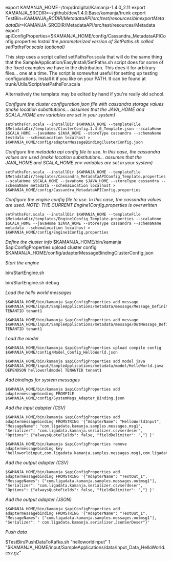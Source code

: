 export KAMANJA_HOME=/tmp/drdigital/Kamanja-1.4.0_2.11
export KAMANJA_SRCDIR=~/github/dev/1.4.0.Base/kamanja/trunk
export TestBin=$KAMANJA_SRCDIR/MetadataAPI/src/test/resources/bin
export MetadataDir=$KAMANJA_SRCDIR/MetadataAPI/src/test/resources/Metadata
export apiConfigProperties=$KAMANJA_HOME/config/Cassandra_MetadataAPIConfig.properties
_Install the parameterized version of SetPaths.sh called setPathsFor.scala (optional)_

This step uses a script called setPathsFor.scala that will do the same thing that the SampleApplication/EasyInstall/SetPaths.sh script does for some of the fixed examples we have in the distribution.  This does it for arbitrary files... one at a time.  The script is somewhat useful for setting up testing configurations.  Install it if you like on your PATH.  It can be found at trunk/Utils/Script/setPathsFor.scala 

Alternatively the template may be edited by hand if you're really old school.

_Configure the cluster configuration json file with cassandra storage values (make location substitutions... assumes that the JAVA_HOME and SCALA_HOME env variables are set in your system)_

	setPathsFor.scala --installDir $KAMANJA_HOME --templateFile $MetadataDir/templates/ClusterConfig.1.4.0_Template.json --scalaHome $SCALA_HOME --javaHome $JAVA_HOME --storeType cassandra --schemaName testdata --schemaLocation localhost > $KAMANJA_HOME/config/adapterMessageBindingClusterConfig.json

_Configure the metadata api config file to use.  In this case, the cassandra values are used (make location substitutions... assumes that the JAVA_HOME and SCALA_HOME env variables are set in your system)_

	setPathsFor.scala --installDir $KAMANJA_HOME --templateFile $MetadataDir/templates/Cassandra_MetadataAPIConfig_Template.properties --scalaHome $SCALA_HOME --javaHome $JAVA_HOME --storeType cassandra --schemaName metadata --schemaLocation localhost > $KAMANJA_HOME/config/Cassandra_MetadataAPIConfig.properties

_Configure the engine config file to use.  In this case, the cassandra values are used. NOTE: THE CURRENT Engine1Config.properties is overwritten_

	setPathsFor.scala --installDir $KAMANJA_HOME --templateFile $MetadataDir/templates/Engine1Config_Template.properties --scalaHome $SCALA_HOME --javaHome $JAVA_HOME --storeType cassandra --schemaName metadata --schemaLocation localhost > $KAMANJA_HOME/config/Engine1Config.properties

_Define the cluster info_
	$KAMANJA_HOME/bin/kamanja $apiConfigProperties upload cluster config $KAMANJA_HOME/config/adapterMessageBindingClusterConfig.json

_Start the engine_

bin/StartEngine.sh 

bin/StartEngine.sh debug	

_Load the hello world messages_

	$KAMANJA_HOME/bin/kamanja $apiConfigProperties add message $KAMANJA_HOME/input/SampleApplications/metadata/message/Message_Definition_HelloWorld.json TENANTID tenant1

	$KAMANJA_HOME/bin/kamanja $apiConfigProperties add message $KAMANJA_HOME/input/SampleApplications/metadata/message/OutMessage_Definition_HelloWorld.json TENANTID tenant1

_Load the model_

	$KAMANJA_HOME/bin/kamanja $apiConfigProperties upload compile config $KAMANJA_HOME/config/Model_Config_HelloWorld.json

	$KAMANJA_HOME/bin/kamanja $apiConfigProperties add model java $KAMANJA_HOME/input/SampleApplications/metadata/model/HelloWorld.java DEPENDSON helloworldmodel TENANTID tenant1 

_Add bindings for system messages_

	$KAMANJA_HOME/bin/kamanja $apiConfigProperties add adaptermessagebinding FROMFILE $KAMANJA_HOME/config/SystemMsgs_Adapter_Binding.json


_Add the input adapter (CSV)_

	$KAMANJA_HOME/bin/kamanja $apiConfigProperties add adaptermessagebinding FROMSTRING '{"AdapterName": "HelloWorldInput", "MessageName": "com.ligadata.kamanja.samples.messages.msg1", "Serializer": "com.ligadata.kamanja.serializer.csvserdeser", "Options": {"alwaysQuoteFields": false, "fieldDelimiter": ","} }'

	$KAMANJA_HOME/bin/kamanja $apiConfigProperties remove adaptermessagebinding key 'helloworldinput,com.ligadata.kamanja.samples.messages.msg1,com.ligadata.kamanja.serializer.csvserdeser'

_Add the output adapter (CSV)_

	$KAMANJA_HOME/bin/kamanja $apiConfigProperties add adaptermessagebinding FROMSTRING '{"AdapterName": "TestOut_1", "MessageNames": ["com.ligadata.kamanja.samples.messages.outmsg1"], "Serializer": "com.ligadata.kamanja.serializer.csvserdeser", "Options": {"alwaysQuoteFields": false, "fieldDelimiter": ","} }'

_Add the output adapter (JSON)_

	$KAMANJA_HOME/bin/kamanja $apiConfigProperties add adaptermessagebinding FROMSTRING '{"AdapterName": "TestOut_1", "MessageNames": ["com.ligadata.kamanja.samples.messages.outmsg1"], "Serializer": " com.ligadata.kamanja.serializer.JsonSerDeser"}'


_Push data_

$TestBin/PushDataToKafka.sh "helloworldinput" 1 "$KAMANJA_HOME/input/SampleApplications/data/Input_Data_HelloWorld.csv.gz"
  